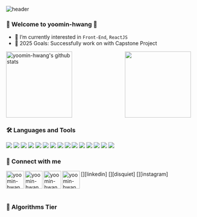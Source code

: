 ![header](https://capsule-render.vercel.app/api?type=shark&color=auto&height=250&section=header&text=Yoomin's%20GitHub&fontSize=70&animation=scaleIn)

### 🌈 Welcome to yoomin-hwang 👋
- 🌱 I’m currently interested in `Front-End`, `ReactJS`
- 🥅 2025 Goals: Successfully work on with Capstone Project

<div style="display: flex; width: 100%; justify-content: space-between;">
<a href="https://github.com/yoomin-hwang"><img align="center" style="height:180px" src="https://github-readme-stats.vercel.app/api?username=yoomin-hwang&show_icons=true&include_all_commits=true&theme=holi&hide_border=true" alt="yoomin-hwang's github stats" /></a>
<a href="https://github.com/yoomin-hwang"><img align="center" style="height:180px" src="https://github-readme-stats.vercel.app/api/top-langs/?username=yoomin-hwang&layout=compact&theme=holi&hide_border=true" /></a>
</div>

### 🛠 Languages and Tools

<img src="https://img.shields.io/badge/HTML5-E34F26?style=for-the-badge&logo=HTML5&logoColor=white"/> </t>
<img src="https://img.shields.io/badge/CSS3-1572B6?style=for-the-badge&logo=CSS3&logoColor=white"/> 
<img src="https://img.shields.io/badge/JAVASCRIPT-F7DF1E?style=for-the-badge&logo=JavaScript&logoColor=white"/>
<img src="https://img.shields.io/badge/REACT-61DAFB?style=for-the-badge&logo=React&logoColor=white"/>
<img src="https://img.shields.io/badge/STYLED COMPONENTS-DB7093?style=for-the-badge&logo=Styled-components&logoColor=white"/>
<img src="https://img.shields.io/badge/NODE.JS-339933?style=for-the-badge&logo=Node.js&logoColor=white"/>
<img src="https://img.shields.io/badge/VITE-646CFF?style=for-the-badge&logo=Vite&logoColor=white"/>
<img src="https://img.shields.io/badge/MATTER.JS-4B5562?style=for-the-badge&logo=Matter.js&logoColor=white"/>
<img src="https://img.shields.io/badge/C-A8B9CC?style=for-the-badge&logo=C&logoColor=white"/>
<img src="https://img.shields.io/badge/JAVA-ED8B00?style=for-the-badge&logo=Openjdk&logoColor=white"/>
<img src="https://img.shields.io/badge/PYTHON-3776AB?style=for-the-badge&logo=Python&logoColor=white"/>
<img src="https://img.shields.io/badge/FLUTTER-02569B?style=for-the-badge&logo=Flutter&logoColor=white"/>
<img src="https://img.shields.io/badge/DART-0175C2?style=for-the-badge&logo=Dart&logoColor=white"/>
<img src="https://img.shields.io/badge/FIREBASE-FFCA28?style=for-the-badge&logo=Firebase&logoColor=white"/>
<img src="https://img.shields.io/badge/FIGMA-F24E1E?style=for-the-badge&logo=Figma&logoColor=white"/>

### 📨 Connect with me

[<img align="left" alt="yoomin-hwang | velog" width="48px" src="https://img.icons8.com/color/48/000000/blog.png" />][website]
[<img align="left" alt="yoomin-hwang | LinkedIn" width="48px" src="https://img.icons8.com/color/48/000000/linkedin.png" />][linkedin]
[<img align="left" alt="yoomin-hwang | Disquiet" width="48px" src="https://media.disquiet.io/images/product/thumbnail/33a20baaee7cde30da7a06f262c77972c6ae5821c04823ebfa41864b2e3ea4bc" />][disquiet]
[<img align="left" alt="yoomin-hwang | Instagram" width="48px" src="https://img.icons8.com/color/48/000000/instagram-new--v2.png" />][instagram]

[website]: https://velog.io/@peanuts

<br/>
<br/>

### 🥈 Algorithms Tier

